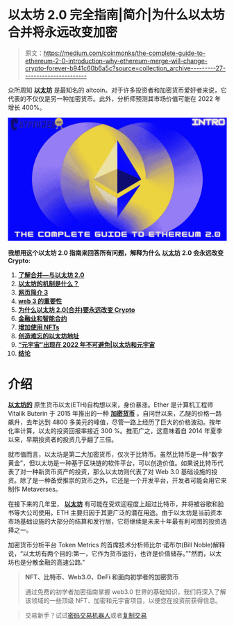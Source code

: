 # 以太坊 2.0 完全指南|简介|为什么以太坊合并将永远改变加密

> 原文：<https://medium.com/coinmonks/the-complete-guide-to-ethereum-2-0-introduction-why-ethereum-merge-will-change-crypto-forever-b941c60b6a5c?source=collection_archive---------27----------------------->

众所周知 [**以太坊**](https://cryptoweb.wiki/why-ethereum-price-fall-below-1700-as-the-ethereal-merge-is-soon/) 是最知名的 altcoin。对于许多投资者和加密货币爱好者来说，它代表的不仅仅是另一种加密货币。此外，分析师预测其市场价值可能在 2022 年增长 400%。

![](img/e68cca0383078dd63b3777462e58ed4f.png)

**我想用这个以太坊 2.0 指南来回答所有问题，解释为什么** [**以太坊**](https://cryptoweb.wiki/shocking-news-ethereum-finally-overtakes-bitcoin-but-not-the-way-you-think%ef%bf%bc/) **2.0 会永远改变 Crypto:**

1.  [**了解合并—与以太坊 2.0**](https://cryptoweb.wiki/the-complete-guide-to-ethereum-2-0-part-1-understanding-the-merge-and-ethereum-2-0/)
2.  [**以太坊的机制是什么？**](https://cryptoweb.wiki/the-complete-guide-to-ethereum-2-0-part-2-the-mechanism-of-ethereum-2-0-and-ethereum-merge-countdown/)
3.  [**网页简介 3**](https://cryptoweb.wiki/ethereum-guide/)
4.  [**web 3 的重要性**](https://cryptoweb.wiki/the-complete-ethereum-2-0-guide-part-4-the-importance-of-web3/)
5.  [**为什么以太坊 2.0(合并)要永远改变 Crypto**](https://cryptoweb.wiki/the-complete-ethereum-2-0-guide-part-5-why-ethereum-2-0-and-the-merge-will-change-crypto-forever/)
6.  [**金融业和智能合约**](https://cryptoweb.wiki/the-complete-ethereum-2-0-guide-part-6-the-finance-industry-and-smart-contracts/)
7.  [**增加使用 NFTs**](https://cryptoweb.wiki/the-complete-ethereum-2-0-guide-part-7-the-ethereum-2-0-merge-and-the-increase-in-use-of-nfts/)
8.  [**创造难忘的以太坊地址**](https://cryptoweb.wiki/the-complete-ethereum-2-0-guide-part-8-creating-memorable-ethereum-addresses/)
9.  [**“元宇宙”出现在 2022 年不可避免|以太坊和元宇宙**](https://cryptoweb.wiki/ethereum-2-and-the-metaverse/)
10.  [**结论**](https://cryptoweb.wiki/ethereum-2-guide-conclusion/)

# 介绍

[**以太坊的**](https://cryptoweb.wiki/coinbase-will-freeze-eth-deposits-and-withdrawals-temporarily-during-ethereums-merge/) 原生货币以太(ETH)自构想以来，身价暴涨。Ether 是计算机工程师 Vitalik Buterin 于 2015 年推出的一种 [**加密货币**](https://cryptoweb.wiki/your-complete-investing-guide-to-safe-investing-in-bitcoin-or-ethereum/) 。自问世以来，乙醚的价格一路飙升，去年达到 4800 多美元的峰值，尽管一路上经历了巨大的价格波动。按年化率计算，以太的投资回报率接近 300 %。推而广之，这意味着自 2014 年夏季以来，早期投资者的投资几乎翻了三倍。

就市值而言，以太坊是第二大加密货币，仅次于比特币。虽然比特币是一种“数字黄金”，但以太坊是一种基于区块链的软件平台，可以创造价值。如果说比特币代表了对一种新货币资产的投资，那么以太坊则代表了对 Web 3.0 基础设施的投资。除了是一种备受推崇的货币之外，它还是一个开发平台，开发者可能会用它来制作 Metaverses。

在接下来的几年里， [**以太坊**](https://cryptoweb.wiki/all-you-need-to-know-about-ethereum-2-0-the-power-of-the-merge/) 有可能在受欢迎程度上超过比特币，并将被谷歌和脸书等大公司使用。ETH 主要归因于其更广泛的潜在用途。由于以太坊是当前资本市场基础设施的大部分的结算和发行层，它将继续是未来十年最有利可图的投资选择之一。

加密货币分析平台 Token Metrics 的首席技术分析师比尔·诺布尔(Bill Noble)解释说，“以太坊有两个目的:第一，它作为货币运行，也许是价值储存。”"然而，以太坊也是分散金融的高速公路."

> **NFT、比特币、Web3.0、DeFi 和面向初学者的加密货币**
> 
> 通过免费的初学者加密指南掌握 web3.0 世界的基础知识，我们将深入了解该领域的一些顶级 NFT、加密和元宇宙项目，以便您在投资前获得信息。

> 交易新手？试试[密码交易机器人](/coinmonks/crypto-trading-bot-c2ffce8acb2a)或者[复制交易](/coinmonks/top-10-crypto-copy-trading-platforms-for-beginners-d0c37c7d698c)